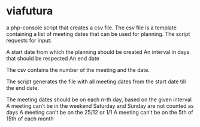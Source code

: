 # viafutura
a php-console script that creates a csv file. The csv file is a template containing a list of meeting dates that can be used for planning. The script requests for input:

A start date from which the planning should be created
An interval in days that should be respected
An end date

The csv  contains the number of the meeting and the date.

The script generates the file with all meeting dates from the start date till the end date.

The meeting dates should be on each n-th day, based on the given interval
A meeting can’t be in the weekend
Saturday and Sunday are not counted as days
A meeting can’t be on the 25/12 or 1/1
A meeting can’t be on the 5th of 15th of each month
